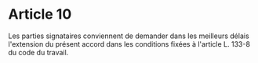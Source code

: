 # Article 10

  
 Les parties signataires conviennent de demander dans les meilleurs délais l'extension du présent accord dans les conditions fixées à l'article L. 133-8 du code du travail.

